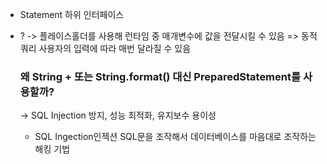 - Statement 하위 인터페이스
- ? -> 플레이스홀더를 사용해 런타임 중 매개변수에 값을 전달시킬 수 있음 => 동적쿼리
  사용자의 입력에 따라 매번 달라질 수 있음


  ### 왜 String + 또는 String.format() 대신 PreparedStatement를 사용할까?
  ->  SQL Injection 방지, 성능 최적화, 유지보수 용이성

  - SQL Ingection인젝션
    SQL문을 조작해서 데이터베이스를 마음대로 조작하는 해킹 기법
